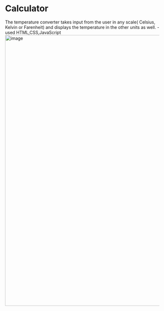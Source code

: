 # Calculator
The temperature converter takes input from the user in any scale( Celsius, Kelvin or Farenheit) and displays the temperature in the other units as well. -used HTML,CSS,JavaScript
<img width="886" alt="image" src="https://user-images.githubusercontent.com/108525380/207536920-c359c0c0-450d-46eb-a072-46e00b1b5b05.png">
